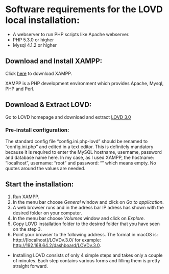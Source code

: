 # Software requirements for the LOVD local installation:
+ A webserver to run PHP scripts like Apache webserver.
+ PHP 5.3.0 or higher
+ Mysql 4.1.2 or higher

## Download and Install XAMPP:
Click [here](https://www.apachefriends.org/index.html) to download XAMPP.

XAMPP is a PHP development environment which provides Apache, Mysql, PHP and Perl.

## Download & Extract LOVD:

Go to LOVD homepage and download and extract [LOVD 3.0](http://www.lovd.nl/3.0/home)

### Pre-install configuration:
The standard config file “config.ini.php-lovd” should be renamed to “config.ini.php” and edited in a text editor. This is definitely mandatory because it is required to enter the MySQL hostname, username, password and database name here. In my case, as I used XAMPP, the hostname: “localhost”, username: “root” and password: “” which means empty. No quotes around the values are needed. 

## Start the installation:
1. Run XAMPP.
2. In the menu bar choose _General_ window and click on _Go to application_.
3. A web browser runs and in the adress bar IP adress has shown with the desired folder on your computer.
4. In the menu bar choose _Volumes_ window and click on _Explore_.
5. Copy LOVD installation folder to the desired folder that you have seen on the step 3.
6. Point your browser to the following address. The format in macOS is: http://[localhost]/LOVDv.3.0/ for example: http://192.168.64.2/dashboard/LOVDv.3.0.

+ Installing LOVD consists of only 4 simple steps and takes only a couple of minutes. Each step contains various forms and filling them is pretty straight forward. 
